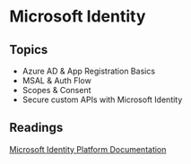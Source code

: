 # Microsoft Identity

## Topics

-   Azure AD & App Registration Basics
-   MSAL & Auth Flow
-   Scopes & Consent
-   Secure custom APIs with Microsoft Identity

## Readings

[Microsoft Identity Platform Documentation](https://docs.microsoft.com/en-us/azure/active-directory/develop/)
